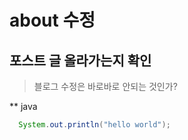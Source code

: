 # about 수정

## 포스트 글 올라가는지 확인

> 블로그 수정은 바로바로 안되는 것인가?

** java

```java
  System.out.println("hello world");
```

